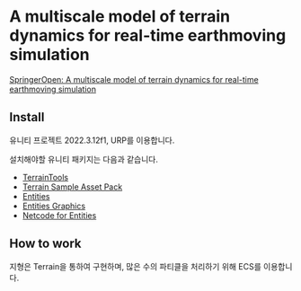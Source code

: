 # A multiscale model of terrain dynamics for real-time earthmoving simulation

[SpringerOpen: A multiscale model of terrain dynamics for real-time earthmoving simulation](https://amses-journal.springeropen.com/articles/10.1186/s40323-021-00196-3)

## Install

유니티 프로젝트 2022.3.12f1, URP를 이용합니다.

설치해야할 유니티 패키지는 다음과 같습니다.
* [TerrainTools](https://docs.unity3d.com/Packages/com.unity.terrain-tools@5.0/manual/index.html)
* [Terrain Sample Asset Pack](https://assetstore.unity.com/packages/3d/environments/landscapes/terrain-sample-asset-pack-145808)
* [Entities](https://docs.unity3d.com/Packages/com.unity.entities@0.17/manual/index.html)
* [Entities Graphics](https://docs.unity3d.com/Packages/com.unity.entities.graphics@1.0/manual/index.html)
* [Netcode for Entities](https://docs.unity3d.com/Packages/com.unity.netcode@1.0/manual/index.html)

## How to work

지형은 Terrain을 통하여 구현하며, 많은 수의 파티클을 처리하기 위해 ECS를 이용합니다.
